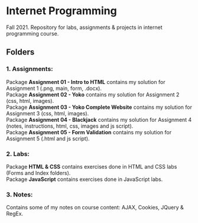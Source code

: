 # Internet Programming
Fall 2021. Repository for labs, assignments &amp; projects in internet programming course.

## Folders

### 1. Assignments:

<p>
    Package <b>Assignment 01 - Intro to HTML</b> contains my solution for Assignment 1 (.png, main, form, .docx). <br>
    Package <b>Assignment 02 - Yoko</b> contains my solution for Assignment 2 (css, html, images). <br>
    Package <b>Assignment 03 - Yoko Complete Website</b> contains my solution for Assignment 3 (css, html, images). <br>
    Package <b>Assignment 04 - Blackjack</b> contains my solution for Assignment 4 (notes, instructions, html, css, images and js script). <br>
    Package <b>Assignment 05 - Form Validation</b> contains my solution for Assignment 5 (.html and js script). <br>
</p>

### 2. Labs:

<p> 
    Package <b>HTML & CSS</b> contains exercises done in HTML and CSS labs (Forms and Index folders). <br>
    Package <b>JavaScript</b> contains exercises done in JavaScript labs. <br>
</p>

### 3. Notes:

<p> 
    Contains some of my notes on course content: AJAX, Cookies, JQuery & RegEx. <br>
</p>
